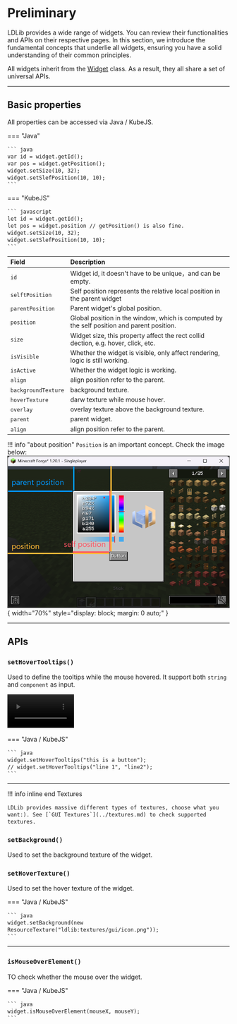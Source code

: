 # Preliminary

LDLib provides a wide range of widgets. You can review their functionalities and APIs on their respective pages. In this section, we introduce the fundamental concepts that underlie all widgets, ensuring you have a solid understanding of their common principles.

All widgets inherit from the [Widget](https://github.com/Low-Drag-MC/LDLib-MultiLoader/blob/1.20.1/common/src/main/java/com/lowdragmc/lowdraglib/gui/widget/Widget.java) class. As a result, they all share a set of universal APIs.

---

## Basic properties

All properties can be accessed via Java / KubeJS.

=== "Java"

    ``` java 
    var id = widget.getId();
    var pos = widget.getPosition();
    widget.setSize(10, 32);
    widget.setSlefPosition(10, 10);
    ```

=== "KubeJS"

    ``` javascript
    let id = widget.getId();
    let pos = widget.position // getPosition() is also fine.
    widget.setSize(10, 32);
    widget.setSlefPosition(10, 10);
    ```

| Field       | Description                          |
| :---------- | :----------------------------------- |
| `id`       | Widget id, it doesn't have to be unique，and can be empty.  |
| `selftPosition`       | Self position represents the relative local position in the parent widget |
| `parentPosition`       | Parent widget's global position. |
| `position`       | Global position in the window, which is computed by the self position and parent position. |
| `size`    | Widget size, this property affect the rect collid dection, e.g. hover, click, etc. |
| `isVisible`    | Whether the widget is visible, only affect rendering, logic is still working. |
| `isActive`    | Whether the widget logic is working. |
| `align`    | align position refer to the parent. |
| `backgroundTexture`    | background texture. |
| `hoverTexture`    | darw texture while mouse hover. |
| `overlay`    | overlay texture above the background texture. |
| `parent`    | parent widget. |
| `align`    | align position refer to the parent. |

!!! info "about position"
    `Position` is an important concept. Check the image below:
    ![Image title](../assets/positions.png){ width="70%" style="display: block; margin: 0 auto;" }

---

## APIs

### `setHoverTooltips()`

Used to define the tooltips while the mouse hovered. It support both `string` and `component` as input.

<div>
  <video width="30%" controls>
    <source src="../assets/tooltips.mp4" type="video/mp4">
    Your browser does not support video.
  </video>
</div>

=== "Java / KubeJS"

    ``` java 
    widget.setHoverTooltips("this is a button");
    // widget.setHoverTooltips("line 1", "line2");
    ```

---

!!! info inline end Textures

    LDLib provides massive different types of textures, choose what you want:). See [`GUI Textures`](../textures.md) to check supported textures.

### `setBackground()`

Used to set the background texture of the widget. 

### `setHoverTexture()`

Used to set the hover texture of the widget.


=== "Java / KubeJS"

    ``` java 
    widget.setBackground(new ResourceTexture("ldlib:textures/gui/icon.png"));
    ```

---

### `isMouseOverElement()`

TO check whether the mouse over the widget.

=== "Java / KubeJS"

    ``` java 
    widget.isMouseOverElement(mouseX, mouseY);
    ```

